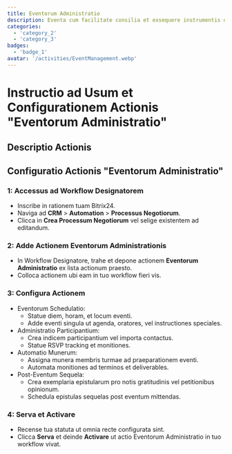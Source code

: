 ```yaml
---
title: Eventorum Administratio
description: Eventa cum facilitate consilia et exsequere instrumentis dedicatis utens.
categories: 
  - 'category_2'
  - 'category_3'
badges: 
  - 'badge_1'
avatar: '/activities/EventManagement.webp'
---
```

# Instructio ad Usum et Configurationem Actionis "Eventorum Administratio"

## Descriptio Actionis

## **Configuratio Actionis "Eventorum Administratio"**

### 1: Accessus ad Workflow Designatorem
- Inscribe in rationem tuam Bitrix24.
- Naviga ad **CRM** > **Automation** > **Processus Negotiorum**.
- Clicca in **Crea Processum Negotiorum** vel selige existentem ad editandum.

### 2: Adde Actionem Eventorum Administrationis
- In Workflow Designatore, trahe et depone actionem **Eventorum Administratio** ex lista actionum praesto.
- Colloca actionem ubi eam in tuo workflow fieri vis.

### 3: Configura Actionem
- Eventorum Schedulatio:
  - Statue diem, horam, et locum eventi.
  - Adde eventi singula ut agenda, oratores, vel instructiones speciales.
- Administratio Participantium:
  - Crea indicem participantium vel importa contactus.
  - Statue RSVP tracking et monitiones.
- Automatio Munerum:
  - Assigna munera membris turmae ad praeparationem eventi.
  - Automata monitiones ad terminos et deliverables.
- Post-Eventum Sequela:
  - Crea exemplaria epistularum pro notis gratitudinis vel petitionibus opinionum.
  - Schedula epistulas sequelas post eventum mittendas.

### 4: Serva et Activare
- Recense tua statuta ut omnia recte configurata sint.
- Clicca **Serva** et deinde **Activare** ut actio Eventorum Administratio in tuo workflow vivat.